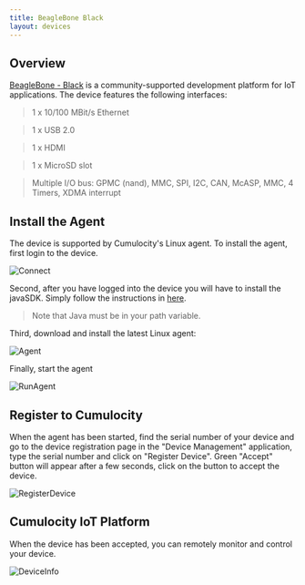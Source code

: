 ```yaml
---
title: BeagleBone Black
layout: devices
---
```


## Overview

[BeagleBone - Black](https://beagleboard.org/black) is a  community-supported development platform for IoT applications. The device features the following interfaces:

> 1 x 10/100 MBit/s Ethernet

> 1 x USB 2.0
 
> 1 x HDMI

> 1 x MicroSD slot

> Multiple I/O bus: GPMC (nand), MMC, SPI, I2C, CAN, McASP, MMC, 4 Timers, XDMA interrupt


## Install the Agent

The device is supported by Cumulocity's Linux agent. To install the agent, first login to the device.

![Connect](/guides/images/devices/beaglebone/beagleboneconnect.png)

Second, after you have logged into the device you will have to install the javaSDK. Simply follow the instructions in [here](http://beagleboard.org/project/java/).

> Note that Java must be in your path variable.

Third, download and install the latest Linux agent:

![Agent](/guides/images/devices/beaglebone/getagent.png)

Finally, start the agent

![RunAgent](/guides/images/devices/beaglebone/runagent.png)

## Register to Cumulocity

When the agent has been started, find the serial number of your device and go to the device registration page in the "Device Management" application, type the serial number and click on "Register Device". Green "Accept" button will appear after a few seconds, click on the button to accept the device.

![RegisterDevice](/guides/images/devices/beaglebone/bootstrap.png)

## Cumulocity IoT Platform

When the device has been accepted, you can remotely monitor and control your device.

![DeviceInfo](/guides/images/devices/beaglebone/deviceinfo.png)